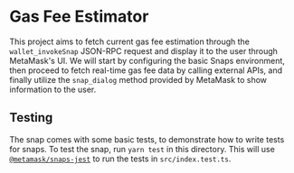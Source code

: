 # Gas Fee Estimator

This project aims to fetch current gas fee estimation through the `wallet_invokeSnap` JSON-RPC request and display it to the user through MetaMask's UI. We will start by configuring the basic Snaps environment, then proceed to fetch real-time gas fee data by calling external APIs, and finally utilize the `snap_dialog` method provided by MetaMask to show information to the user.

## Testing

The snap comes with some basic tests, to demonstrate how to write tests for
snaps. To test the snap, run `yarn test` in this directory. This will use
[`@metamask/snaps-jest`](https://github.com/MetaMask/snaps/tree/main/packages/snaps-jest)
to run the tests in `src/index.test.ts`.
